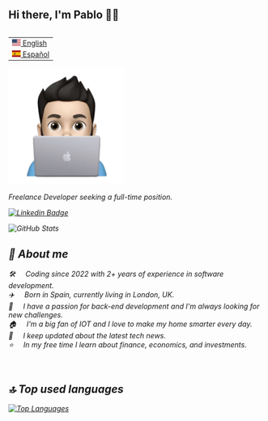 ## Hi there, I'm Pablo 👋🏼

<table align="right">
 <tr><td><a href="README.md"><img src="https://github.com/gartnerleandro/gartnerleandro/blob/main/uploads/us-flag.png?raw=true" height="13"> English</a></td></tr>
 <tr><td><a href="README_es.md"><img src="https://github.com/gartnerleandro/gartnerleandro/blob/main/uploads/es-flag.png?raw=true" height="13"> Español</a></td></tr>
</table>

<img src="https://github.com/gartnerleandro/gartnerleandro/blob/main/uploads/animoji.png?raw=true" width="230">

<p><em>Freelance Developer seeking a full-time position.

[![Linkedin Badge](https://img.shields.io/badge/-Pablo%20Montalvo-blue?style=social&logo=Linkedin&logoColor=blue&link=https:www.linkedin.com/in/pablo-montalvo-62b8b62b6/)](https://www.https://www.linkedin.com/in/pablo-montalvo-62b8b62b6/)

![GitHub Stats](https://github-readme-stats-fork-amber.vercel.app/api?username=PabloProgramming&show_icons=true)

## 🤖 About me

🛠️ &nbsp; &nbsp; Coding since 2022 with 2+ years of experience in software development.\
✈️ &nbsp; &nbsp; Born in Spain, currently living in London, UK.\
📱 &nbsp; &nbsp; I have a passion for back-end development and I'm always looking for new challenges.\
🏠 &nbsp; &nbsp; I'm a big fan of IOT and I love to make my home smarter every day.\
📝 &nbsp; &nbsp; I keep updated about the latest tech news.\
⭐️ &nbsp; &nbsp; In my free time I learn about finance, economics, and investments.

&nbsp;

## 🔝 Top used languages

[![Top Languages](https://github-readme-stats-fork-amber.vercel.app/api/langs/?username=PabloProgramming&layout=compact&langs_count=6)](https://github.com/PabloProgramming)
